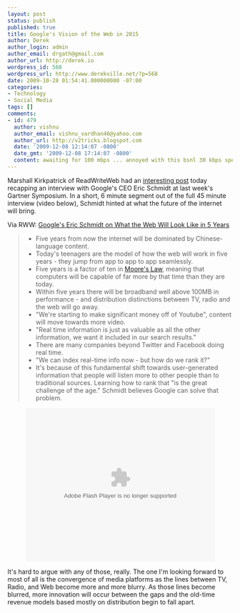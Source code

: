 ```yaml
---
layout: post
status: publish
published: true
title: Google's Vision of the Web in 2015
author: Derek
author_login: admin
author_email: drgath@gmail.com
author_url: http://derek.io
wordpress_id: 568
wordpress_url: http://www.derekville.net/?p=568
date: 2009-10-28 01:54:41.000000000 -07:00
categories:
- Technology
- Social Media
tags: []
comments:
- id: 479
  author: vishnu
  author_email: vishnu_vardhan46@yahoo.com
  author_url: http://v2tricks.blogspot.com
  date: '2009-12-08 12:14:07 -0800'
  date_gmt: '2009-12-08 17:14:07 -0800'
  content: awaiting for 100 mbps ... annoyed with this bsnl 30 kbps speed lolx
---
```

Marshall Kirkpatrick of ReadWriteWeb had an <a href="http://www.readwriteweb.com/archives/google_web_in_five_years.php">interesting post</a> today recapping an interview with Google's CEO Eric Schmidt at last week's Gartner Symposium.  In a short, 6 minute segment out of the full 45 minute interview (video below), Schmidt hinted at what the future of the internet will bring.

Via RWW: <a href="http://www.readwriteweb.com/archives/google_web_in_five_years.php">Google's Eric Schmidt on What the Web Will Look Like in 5 Years</a>
<blockquote><ul><li>Five years from now the internet will be dominated by Chinese-language content.</li>
<li>Today's teenagers are the model of how the web will work in five years - they jump from app to app to app seamlessly.</li>
<li>Five years is a factor of ten in <a href="http://en.wikipedia.org/wiki/Moore's_law">Moore's Law</a>, meaning that computers will be capable of far more by that time than they are today.</li> 
<li>Within five years there will be broadband well above 100MB in performance - and distribution distinctions between TV, radio and the web will go away.</li>
<li>"We're starting to make significant money off of Youtube", content will move towards more video.</li>
<li>"Real time information is just as valuable as all the other information, we want it included in our search results."</li>
<li>There are many companies beyond Twitter and Facebook doing real time.</li>
<li>"We can index real-time info now - but how do we rank it?"</li>
<li>It's because of this fundamental shift towards user-generated information that people will listen more to other people than to traditional sources.  Learning how to rank that "is the great challenge of the age." Schmidt believes Google can solve that problem.</li></ul></blockquote>
<div align="center"><object width="425" height="344"><param name="movie" value="http://swf.tubechop.com/tubechop.swf?vurl=lHxub_yQfig&start=1392&end=1762&cid=32815"></param><embed src="http://swf.tubechop.com/tubechop.swf?vurl=lHxub_yQfig&start=1392&end=1762&cid=32815" type="application/x-shockwave-flash" allowfullscreen="true" width="425" height="344"></embed></object></div>

It's hard to argue with any of those, really.  The one I'm looking forward to most of all is the convergence of media platforms as the lines between TV, Radio, and Web become more and more blurry.  As those lines become blurred, more innovation will occur between the gaps and the old-time revenue models based mostly on distribution begin to fall apart.
